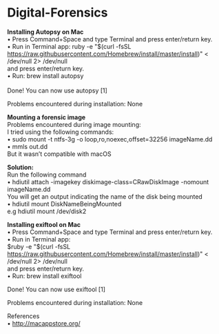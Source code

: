 # Digital-Forensics

<b>Installing Autopsy on Mac</b>
</br>
	•	Press Command+Space and type Terminal and press enter/return key.</br>
	•	Run in Terminal app: ruby -e "$(curl -fsSL https://raw.githubusercontent.com/Homebrew/install/master/install)" < /dev/null 2> /dev/null</br> 
	and press enter/return key.</br>
	•	Run: brew install autopsy</br>
</br>
Done! You can now use autopsy [1]</br>

Problems encountered during installation: None</br>

<b>Mounting a forensic image</b></br>
Problems encountered during image mounting:</br> 
I tried using the following commands:</br> 
	•	sudo mount -t ntfs-3g -o loop,ro,noexec,offset=32256 imageName.dd</br>
	•	mmls out.dd</br>
But it wasn’t compatible with macOS</br>

<b>Solution:</b>
</br>Run the following command</br>
	•	hdiutil attach -imagekey diskimage-class=CRawDiskImage -nomount imageName.dd</br>
You will get an output indicating the name of the disk being mounted</br>
	•	hdiutil mount DiskNameBeingMounted</br> 
e.g hdiutil mount /dev/disk2

<b>Installing exiftool on Mac</b></br>
	•	Press Command+Space and type Terminal and press enter/return key.</br>
	•	Run in Terminal app:</br>
$ruby -e "$(curl -fsSL https://raw.githubusercontent.com/Homebrew/install/master/install)" < /dev/null 2> /dev/null</br>
and press enter/return key.</br>
	•	Run: brew install exiftool</br>

Done! You can now use exiftool [1]

Problems encountered during installation: None

References</br>
	•	http://macappstore.org/



